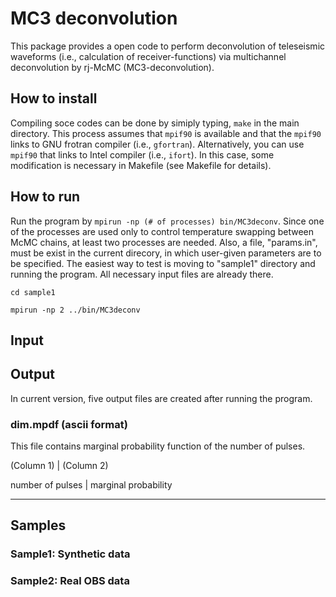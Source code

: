 # MC3 deconvolution
This package provides a open code to perform deconvolution of teleseismic waveforms (i.e., calculation of receiver-functions) via multichannel deconvolution by rj-McMC (MC3-deconvolution). 

## How to install

Compiling soce codes can be done by simiply typing, `make` in the main directory. This process assumes that `mpif90` is available and that the `mpif90` links to GNU frotran compiler (i.e., `gfortran`). Alternatively, you can use `mpif90` that links to Intel compiler (i.e., `ifort`). In this case, some modification is necessary in Makefile (see Makefile for details).  

## How to run
Run the program by `mpirun -np (# of processes) bin/MC3deconv`. Since one of the processes are used only to control temperature swapping between McMC chains, at least two processes are needed. Also, a file, "params.in", must be exist in the current direcory, in which user-given parameters are to be specified. The easiest way to test is moving to "sample1" directory and running the program. All necessary input files are already there. 

`cd sample1`

`mpirun -np 2 ../bin/MC3deconv`


## Input

## Output
In current version, five output files are created after running the program.
### dim.mpdf (ascii format)
This file contains marginal probability function of the number of pulses.

(Column 1)        | (Column 2)

number of pulses  | marginal probability


---
## Samples
### Sample1: Synthetic data
### Sample2: Real OBS data
